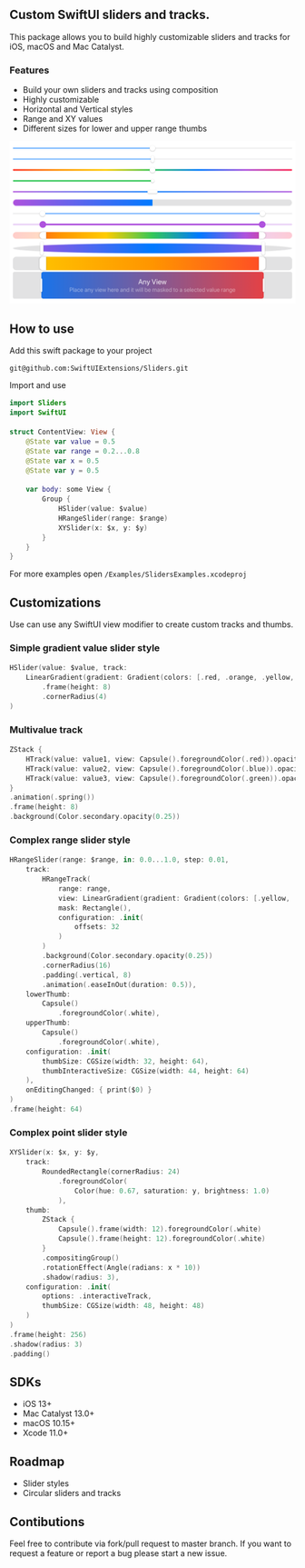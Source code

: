## Custom SwiftUI sliders and tracks.
This package allows you to build highly customizable sliders and tracks for iOS, macOS and Mac Catalyst. 

### Features
- Build your own sliders and tracks using composition
- Highly customizable
- Horizontal and Vertical styles
- Range and XY values
- Different sizes for lower and upper range thumbs

<center>
<img src="Resources/sliders.png"/>
</center>

## How to use

Add this swift package to your project
```
git@github.com:SwiftUIExtensions/Sliders.git
```

Import and use

```swift
import Sliders
import SwiftUI

struct ContentView: View {
    @State var value = 0.5
    @State var range = 0.2...0.8
    @State var x = 0.5
    @State var y = 0.5
    
    var body: some View {
        Group {
            HSlider(value: $value)
            HRangeSlider(range: $range)
            XYSlider(x: $x, y: $y)
        }
    }
}
```
For more examples open `/Examples/SlidersExamples.xcodeproj`

## Customizations
Use can use any SwiftUI view modifier to create custom tracks and thumbs.

### Simple gradient value slider style
```swift
HSlider(value: $value, track:
    LinearGradient(gradient: Gradient(colors: [.red, .orange, .yellow, .green, .blue, .purple, .pink]), startPoint: .leading, endPoint: .trailing)
        .frame(height: 8)
        .cornerRadius(4)
)
```

### Multivalue track
```swift
ZStack {
    HTrack(value: value1, view: Capsule().foregroundColor(.red)).opacity(0.5)
    HTrack(value: value2, view: Capsule().foregroundColor(.blue)).opacity(0.5)
    HTrack(value: value3, view: Capsule().foregroundColor(.green)).opacity(0.5)
}
.animation(.spring())
.frame(height: 8)
.background(Color.secondary.opacity(0.25))
```

### Complex range slider style
```swift
HRangeSlider(range: $range, in: 0.0...1.0, step: 0.01,
    track:
        HRangeTrack(
            range: range,
            view: LinearGradient(gradient: Gradient(colors: [.yellow, .orange, .red]), startPoint: .leading, endPoint: .trailing),
            mask: Rectangle(),
            configuration: .init(
                offsets: 32
            )
        )
        .background(Color.secondary.opacity(0.25))
        .cornerRadius(16)
        .padding(.vertical, 8)
        .animation(.easeInOut(duration: 0.5)),
    lowerThumb: 
        Capsule()
            .foregroundColor(.white),
    upperThumb:
        Capsule()
            .foregroundColor(.white),
    configuration: .init(
        thumbSize: CGSize(width: 32, height: 64),
        thumbInteractiveSize: CGSize(width: 44, height: 64)
    ),
    onEditingChanged: { print($0) }
)
.frame(height: 64)
```

### Complex point slider style
```swift
XYSlider(x: $x, y: $y,
    track:
        RoundedRectangle(cornerRadius: 24)
            .foregroundColor(
                Color(hue: 0.67, saturation: y, brightness: 1.0)
            ),
    thumb:
        ZStack {
            Capsule().frame(width: 12).foregroundColor(.white)
            Capsule().frame(height: 12).foregroundColor(.white)
        }
        .compositingGroup()
        .rotationEffect(Angle(radians: x * 10))
        .shadow(radius: 3),
    configuration: .init(
        options: .interactiveTrack,
        thumbSize: CGSize(width: 48, height: 48)
    )
)
.frame(height: 256)
.shadow(radius: 3)
.padding()
```

###

## SDKs
- iOS 13+
- Mac Catalyst 13.0+
- macOS 10.15+
- Xcode 11.0+

## Roadmap
- Slider styles
- Circular sliders and tracks

## Contibutions
Feel free to contribute via fork/pull request to master branch. If you want to request a feature or report a bug please start a new issue.
